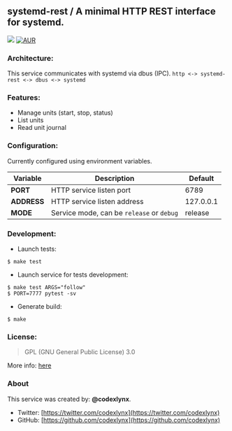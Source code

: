 ## systemd-rest / A minimal HTTP REST interface for systemd.
[![](https://github.com/codexlynx/systemd-rest/workflows/CI/badge.svg)](https://github.com/codexlynx/systemd-rest/actions) [![AUR](https://img.shields.io/github/license/codexlynx/systemd-rest)](LICENSE)

### Architecture:
This service communicates with systemd via dbus (IPC). ```http <-> systemd-rest <-> dbus <-> systemd```

### Features:
* Manage units (start, stop, status)
* List units
* Read unit journal

### Configuration:
Currently configured using environment variables.

| Variable | Description | Default |
| -- | -- | -- |
| __PORT__ | HTTP service listen port | 6789 |
| __ADDRESS__ | HTTP service listen address | 127.0.0.1 |
| __MODE__ | Service mode, can be `release` or `debug` | release |

### Development:

* Launch tests:
```
$ make test
```

* Launch service for tests development:
```
$ make test ARGS="follow"
$ PORT=7777 pytest -sv
```

* Generate build:
```
$ make
```

### License:
> GPL (GNU General Public License) 3.0

More info: [here](LICENSE)

### About
This service was created by: __@codexlynx__.

* Twitter: [https://twitter.com/codexlynx](https://twitter.com/codexlynx)
* GitHub: [https://github.com/codexlynx](https://github.com/codexlynx)
